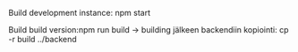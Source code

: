 

Build development instance: npm start 

Build build version:npm run build 
 -> building jälkeen backendiin kopiointi: cp -r build ../backend
